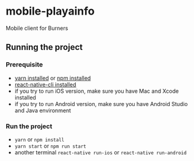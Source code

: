 # mobile-playainfo
Mobile client for Burners

## Running the project

### Prerequisite
- [yarn installed](https://yarnpkg.com/en/docs/install) or [npm installed](https://www.npmjs.com/)
- [react-native-cli installed](https://facebook.github.io/react-native/docs/getting-started.html)
- if you try to run iOS version, make sure you have Mac and Xcode installed
- if you try to run Android version, make sure you have Android Studio and Java environment 

### Run the project

- `yarn` or `npm install`
- `yarn start` or `npm run start`
- another terminal `react-native run-ios` or `react-native run-android`
